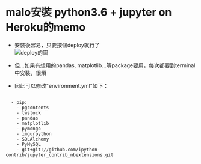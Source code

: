 # malo安裝 python3.6 + jupyter on Heroku的memo

- 安裝後容易，只要按個deploy就行了  
![deploy的圖](https://imgur.com/P0x4zIs.png)

- 但…如果有想用的pandas, matplotlib…等package要用，每次都要到terminal中安裝，很煩

- 因此可以修改"environment.yml"如下：
<pre><code>
  - pip:
    - pgcontents
    - twstock
    - pandas
    - matplotlib
    - pymongo
    - imgurpython
    - SQLAlchemy
    - PyMySQL
    - git+git://github.com/ipython-contrib/jupyter_contrib_nbextensions.git
</code></pre>
